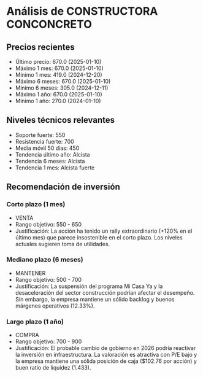 # Análisis de CONSTRUCTORA CONCONCRETO

## Precios recientes
- Último precio: 670.0 (2025-01-10)
- Máximo 1 mes: 670.0 (2025-01-10)
- Mínimo 1 mes: 419.0 (2024-12-20)
- Máximo 6 meses: 670.0 (2025-01-10)
- Mínimo 6 meses: 305.0 (2024-12-11)
- Máximo 1 año: 670.0 (2025-01-10)
- Mínimo 1 año: 270.0 (2024-01-10)

## Niveles técnicos relevantes
- Soporte fuerte: 550
- Resistencia fuerte: 700
- Media móvil 50 días: 450
- Tendencia último año: Alcista
- Tendencia 6 meses: Alcista
- Tendencia 1 mes: Alcista fuerte

## Recomendación de inversión

### Corto plazo (1 mes)
- VENTA
- Rango objetivo: 550 - 650
- Justificación: La acción ha tenido un rally extraordinario (+120% en el último mes) que parece insostenible en el corto plazo. Los niveles actuales sugieren toma de utilidades.

### Mediano plazo (6 meses)
- MANTENER
- Rango objetivo: 500 - 700
- Justificación: La suspensión del programa Mi Casa Ya y la desaceleración del sector construcción podrían afectar el desempeño. Sin embargo, la empresa mantiene un sólido backlog y buenos márgenes operativos (12.33%).

### Largo plazo (1 año)
- COMPRA
- Rango objetivo: 700 - 900
- Justificación: El probable cambio de gobierno en 2026 podría reactivar la inversión en infraestructura. La valoración es atractiva con P/E bajo y la empresa mantiene una sólida posición de caja ($102.76 por acción) y buen ratio de liquidez (1.433).
